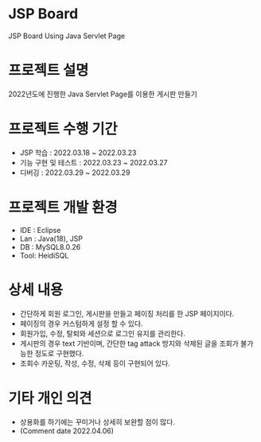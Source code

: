 # JSP Board
 JSP Board Using Java Servlet Page
 
# 프로젝트 설명
2022년도에 진행한 Java Servlet Page를 이용한 게시판 만들기

# 프로젝트 수행 기간
- JSP 학습          : 2022.03.18 ~ 2022.03.23
- 기능 구현 및 테스트 : 2022.03.23 ~ 2022.03.27
- 디버깅            : 2022.03.29 ~ 2022.03.29

# 프로젝트 개발 환경
- IDE : Eclipse
- Lan : Java(18), JSP
- DB : MySQL8.0.26
- Tool: HeidiSQL

# 상세 내용
- 간단하게 회원 로그인, 게시판을 만들고 페이징 처리를 한 JSP 페이지이다.
- 페이징의 경우 커스텀하게 설정 할 수 있다.
- 회원가입, 수정, 탈퇴와 세션으로 로그인 유지를 관리한다.
- 게시판의 경우 text 기반이며, 간단한 tag attack 방지와 삭제된 글을 조회가 불가능한 정도로 구현했다.
- 조회수 카운팅, 작성, 수정, 삭제 등이 구현되어 있다.

# 기타 개인 의견
- 상용화를 하기에는 꾸미거나 상세히 보완할 점이 많다.
- (Comment date 2022.04.06)
